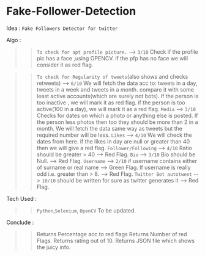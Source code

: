 # Fake-Follower-Detection
Idea : `Fake Followers Detector for twitter` 

Algo :

>> `To check for apt profile picture.` --> `3/10`
			Check if the profile pic has a face ,using OPENCV.
			if the pfp has no face we will consider it as red flag.
			
>> `To check for Regularity of tweets`(also shows and checks retweets) --> `6/10` 
			We will fetch the data acc to:
				tweets in a day, tweets in a week and tweets in a month.
				compare it with some least active accounts(which are surely not bots).
			if the person is too inactive , we will mark it as red flag.
			if the person is too active(100 in a day), we will mark it as a red flag.
>> `Media` --> `3/10`
			Checks for dates on which a photo or anything else is posted.
			If the person less photos then too they should be more than 2 in a month.
			We will fetch the data same way as tweets but the required number will be less.
>> `Likes` --> `4/10`
			We will check the dates from here.
			if the likes in day are null or greater than 40 then we will give a red flag.
>> `Follower/Following` --> `4/10`
			Ratio should be greater > 40 --> Red Flag.
>> `Bio` --> `3/10`
			Bio should be Null. --> Red Flag.
>> `Username` --> `2/10`
			if username contains either of surname or real name --> Green Flag.
			If username is really odd i.e. greater than > 8. --> Red Flag.
>> `Twitter Bot autotweet` --> `10/10`
			should be written for sure as twitter generates it --> Red Flag.

Tech Used : 
>> `Python`,`Selenium`, `OpenCV`
To be updated.

Conclude :

>> Returns Percentage acc to red flags
>> Returns Number of red Flags.
>> Returns rating out of 10.
>> Returns JSON file which shows the juicy info.
